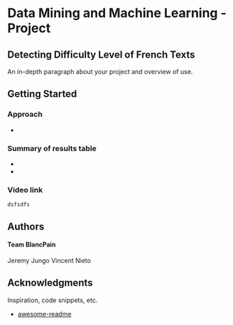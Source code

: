 # Data Mining and Machine Learning - Project
## Detecting Difficulty Level of French Texts

An in-depth paragraph about your project and overview of use.

## Getting Started

### Approach

* 


### Summary of results table

* 
* 

### Video link
```
dsfsdfs
```

## Authors

#### Team BlancPain
Jeremy Jungo 
Vincent Nieto

## Acknowledgments

Inspiration, code snippets, etc.
* [awesome-readme](https://github.com/matiassingers/awesome-readme)
